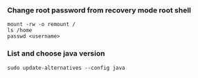 ### Change root password from recovery mode root shell

    mount -rw -o remount /
    ls /home
    passwd <username>

### List and choose java version

    sudo update-alternatives --config java